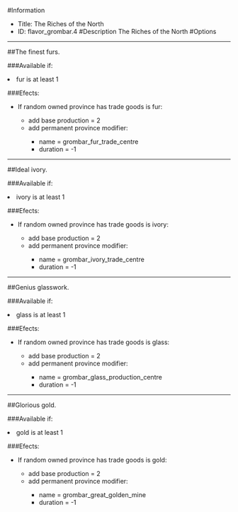 #Information
 - Title: The Riches of the North
 - ID: flavor_grombar.4
#Description
The Riches of the North
#Options

___
##The finest furs.

###Available if:
<li>fur is at least 1</li>

###Efects:<ul><li>If random owned province has trade goods is fur:</li><ul><li>add base production = 2</li><li>add permanent province modifier:</li><ul><li>name = grombar_fur_trade_centre</li><li>duration = -1</li></ul></ul></ul>

___
##Ideal ivory.

###Available if:
<li>ivory is at least 1</li>

###Efects:<ul><li>If random owned province has trade goods is ivory:</li><ul><li>add base production = 2</li><li>add permanent province modifier:</li><ul><li>name = grombar_ivory_trade_centre</li><li>duration = -1</li></ul></ul></ul>

___
##Genius glasswork.

###Available if:
<li>glass is at least 1</li>

###Efects:<ul><li>If random owned province has trade goods is glass:</li><ul><li>add base production = 2</li><li>add permanent province modifier:</li><ul><li>name = grombar_glass_production_centre</li><li>duration = -1</li></ul></ul></ul>

___
##Glorious gold.

###Available if:
<li>gold is at least 1</li>

###Efects:<ul><li>If random owned province has trade goods is gold:</li><ul><li>add base production = 2</li><li>add permanent province modifier:</li><ul><li>name = grombar_great_golden_mine</li><li>duration = -1</li></ul></ul></ul>
